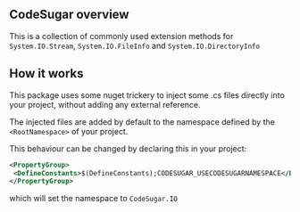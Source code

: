 
## CodeSugar overview

This is a collection of commonly used extension methods for `System.IO.Stream`, `System.IO.FileInfo` and `System.IO.DirectoryInfo`

## How it works

This package uses some nuget trickery to inject some .cs files directly into your project, without adding any external reference.

The injected files are added by default to the namespace defined by the `<RootNamespace>` of your project.

This behaviour can be changed by declaring this in your project:

```xml
<PropertyGroup>
 <DefineConstants>$(DefineConstants);CODESUGAR_USECODESUGARNAMESPACE</DefineConstants>
</PropertyGroup>
```

which will set the namespace to `CodeSugar.IO`





